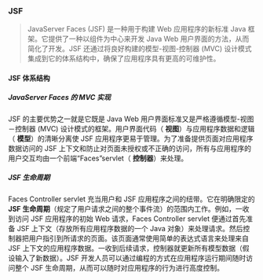 ### JSF

> JavaServer Faces (JSF) 是一种用于构建 Web 应用程序的新标准 Java 框架。它提供了一种以组件为中心来开发 Java Web 用户界面的方法，从而简化了开发。JSF 还通过将良好构建的模型-视图-控制器 (MVC) 设计模式集成到它的体系结构中，确保了应用程序具有更高的可维护性。

#### JSF 体系结构

##### JavaServer Faces 的 MVC 实现

JSF 的主要优势之一就是它既是 Java Web 用户界面标准又是严格遵循模型-视图－控制器 (MVC) 设计模式的框架。用户界面代码（ **视图**）与应用程序数据和逻辑（ **模型**）的清晰分离使 JSF 应用程序更易于管理。为了准备提供页面对应用程序数据访问的 JSF 上下文和防止对页面未授权或不正确的访问，所有与应用程序的用户交互均由一个前端“Faces”servlet（ **控制器**）来处理。

##### JSF 生命周期

Faces Controller servlet 充当用户和 JSF 应用程序之间的纽带。它在明确限定的 **JSF 生命周期**（规定了用户请求之间的整个事件流）的范围内工作。例如，一收到访问 JSF 应用程序的初始 Web 请求，Faces Controller servlet 便通过首先准备 JSF 上下文（存放所有应用程序数据的一个 Java 对象）来处理请求。然后控制器把用户指引到所请求的页面。该页面通常使用简单的表达式语言来处理来自 JSF 上下文的应用程序数据。一收到后续请求，控制器就更新所有模型数据（假设输入了新数据）。JSF 开发人员可以通过编程的方式在应用程序运行期间随时访问整个 JSF 生命周期，从而可以随时对应用程序的行为进行高度控制。

